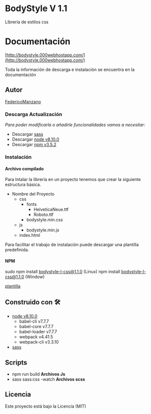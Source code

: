 # BodyStyle V 1.1

Librería de estilos css

# Documentación

[http://bodystyle.000webhostapp.com/](http://bodystyle.000webhostapp.com/)

Toda la información de descarga e instalación se encuentra en la documentación 

## Autor

[FedericoManzano](https://github.com/FedericoManzano)


### Descarga Actualización

_Para poder modificarla o añadirle funcionalidades vamos a necesitar:_

- Descargar [sass](https://sass-lang.com/install)
- Descargar [node v8.10.0](https://nodejs.org/es/download/)
- Descargar [npm v3.5.2](https://www.npmjs.com/get-npm)

### Instalación


#### Archivo compilado

Para Intalar la librería en un proyecto tenemos que crear la siguiente estructura básica.

- Nombre del Proyecto
  - css
    - fonts
        - HelveticaNeue.ttf
        - Roboto.ttf
    - bodystyle.min.css
  - js
    - bodystyle.min.js
  - index.html

Para facilitar el trabajo de instalación puede descargar una plantilla predefinida. 

#### NPM

sudo npm install bodystyle-l-css@1.1.0 (Linux)
npm install bodystyle-l-css@1.1.0 (Window)

[plantilla](plantilla)

## Construido con 🛠️

* [node v8.10.0](https://nodejs.org/es/download/)
  * babel-cli v7.7.7
  * babel-core v7.7.7
  * babel-loader v7.7.7
  * webpack v4.41.5
  * webpack-cli v3.3.10
* [sass](https://sass-lang.com/install)

## Scripts

- npm run build **Archivos Js**
- sass sass:css -watch **Archivos scss**

## Licencia

Este proyecto está bajo la Licencia (MIT)
